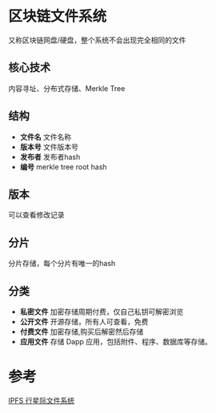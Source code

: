 # 区块链文件系统

又称区块链网盘/硬盘，整个系统不会出现完全相同的文件

## 核心技术

内容寻址、分布式存储、Merkle Tree

## 结构
- **文件名** 文件名称
- **版本号** 文件版本号
- **发布者** 发布者hash
- **编号** merkle tree root hash

## 版本
可以查看修改记录

## 分片

分片存储，每个分片有唯一的hash
## 分类

- **私密文件** 加密存储周期付费，仅自己私钥可解密浏览
- **公开文件** 开源存储，所有人可查看，免费
- **付费文件** 加密存储,购买后解密然后存储
- **应用文件** 存储 Dapp 应用，包括附件、程序、数据库等存储。

# 参考

[IPFS 行星际文件系统](https://github.com/ipfs)
